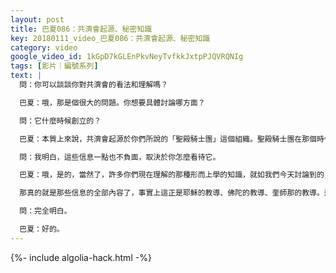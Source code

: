 ```yaml
---
layout: post
title: 巴夏086：共濟會起源、秘密知識
key: 20180111_video_巴夏086：共濟會起源、秘密知識
category: video
google_video_id: 1kGpD7kGLEnPkvNeyTvfkkJxtpPJQVRQNIg
tags: [影片｜編號系列]
text: |
  問：你可以談談你對共濟會的看法和理解嗎？

  巴夏：哦，那是個很大的問題。你想要具體討論哪方面？

  問：它什麼時候創立的？

  巴夏：本質上來說，共濟會起源於你們所說的「聖殿騎士團」這個組織。聖殿騎士團在那個時代，他們發現了某些事情，某些思想。其中的一些思想真的是非常，非常的古老，遠早於聖殿騎士團就存在了。但是你問的是「共濟會這個組織是何時成立的」，對這個問題，共濟會這個組織是起源於聖殿騎士團。但是，聖殿騎士團發現的這些信息都是非常古老的，遠早於他們數千年前。你明白了嗎？

  問：我明白，這些信息一點也不負面，取決於你怎麼看待它。

  巴夏：哦，是的，當然了，許多你們現在理解的那種形而上學的知識，就如我們今天討論到的，正是他們那個時候發現的，當時在你們的世界卻不那麼為人所知。許多所謂的共濟會的秘密，聖殿騎士團的秘密，亞特蘭提斯神秘學校的秘密，都是關於現實是如何運行的形而上學的理解，以及你可以如何顯化和吸引你偏好的現實。

  那真的就是那些信息的全部內容了，事實上這正是耶穌的教導、佛陀的教導、奎師那的教導。這些真的全部都是同樣的形而上的信息，只是還沒被大眾所知曉。因為這些信息包括了對如何真正地使用你的自我力量的理解，所以它被設計、被教導的方式，使它看上去似乎是一個大秘密。因為許多情況下，這些信息在很大程度上會被普羅大眾所誤解。所以，他們就認為，唯一能真正清楚乾淨地保存這些信息的方式是：通過神秘學校等等這類組織傳承下去，以便不會遭到訛傳和損毀。你明白嗎？

  問：完全明白。

  巴夏：好的。
---
```


{%- include algolia-hack.html -%}
